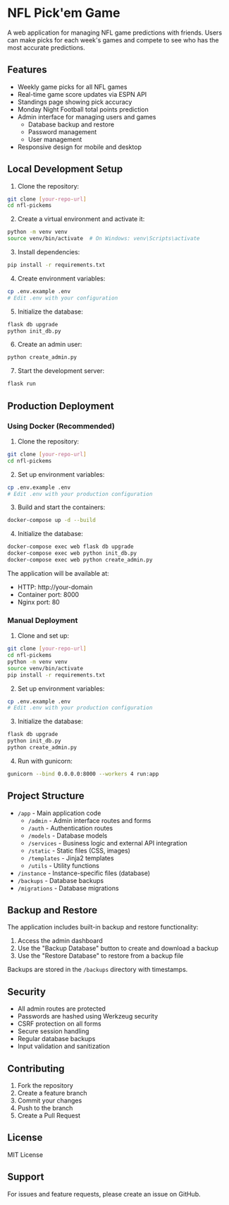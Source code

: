 # NFL Pick'em Game

A web application for managing NFL game predictions with friends. Users can make picks for each week's games and compete to see who has the most accurate predictions.

## Features

- Weekly game picks for all NFL games
- Real-time game score updates via ESPN API
- Standings page showing pick accuracy
- Monday Night Football total points prediction
- Admin interface for managing users and games
  - Database backup and restore
  - Password management
  - User management
- Responsive design for mobile and desktop

## Local Development Setup

1. Clone the repository:
```bash
git clone [your-repo-url]
cd nfl-pickems
```

2. Create a virtual environment and activate it:
```bash
python -m venv venv
source venv/bin/activate  # On Windows: venv\Scripts\activate
```

3. Install dependencies:
```bash
pip install -r requirements.txt
```

4. Create environment variables:
```bash
cp .env.example .env
# Edit .env with your configuration
```

5. Initialize the database:
```bash
flask db upgrade
python init_db.py
```

6. Create an admin user:
```bash
python create_admin.py
```

7. Start the development server:
```bash
flask run
```

## Production Deployment

### Using Docker (Recommended)

1. Clone the repository:
```bash
git clone [your-repo-url]
cd nfl-pickems
```

2. Set up environment variables:
```bash
cp .env.example .env
# Edit .env with your production configuration
```

3. Build and start the containers:
```bash
docker-compose up -d --build
```

4. Initialize the database:
```bash
docker-compose exec web flask db upgrade
docker-compose exec web python init_db.py
docker-compose exec web python create_admin.py
```

The application will be available at:
- HTTP: http://your-domain
- Container port: 8000
- Nginx port: 80

### Manual Deployment

1. Clone and set up:
```bash
git clone [your-repo-url]
cd nfl-pickems
python -m venv venv
source venv/bin/activate
pip install -r requirements.txt
```

2. Set up environment variables:
```bash
cp .env.example .env
# Edit .env with your production configuration
```

3. Initialize the database:
```bash
flask db upgrade
python init_db.py
python create_admin.py
```

4. Run with gunicorn:
```bash
gunicorn --bind 0.0.0.0:8000 --workers 4 run:app
```

## Project Structure

- `/app` - Main application code
  - `/admin` - Admin interface routes and forms
  - `/auth` - Authentication routes
  - `/models` - Database models
  - `/services` - Business logic and external API integration
  - `/static` - Static files (CSS, images)
  - `/templates` - Jinja2 templates
  - `/utils` - Utility functions
- `/instance` - Instance-specific files (database)
- `/backups` - Database backups
- `/migrations` - Database migrations

## Backup and Restore

The application includes built-in backup and restore functionality:

1. Access the admin dashboard
2. Use the "Backup Database" button to create and download a backup
3. Use the "Restore Database" to restore from a backup file

Backups are stored in the `/backups` directory with timestamps.

## Security

- All admin routes are protected
- Passwords are hashed using Werkzeug security
- CSRF protection on all forms
- Secure session handling
- Regular database backups
- Input validation and sanitization

## Contributing

1. Fork the repository
2. Create a feature branch
3. Commit your changes
4. Push to the branch
5. Create a Pull Request

## License

MIT License

## Support

For issues and feature requests, please create an issue on GitHub.
